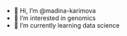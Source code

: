 - 👋 Hi, I’m @madina-karimova
- 👀 I’m interested in genomics
- 🌱 I’m currently learning data science


<!---
madina-karimova/madina-karimova is a ✨ special ✨ repository because its `README.md` (this file) appears on your GitHub profile.
You can click the Preview link to take a look at your changes.
--->
